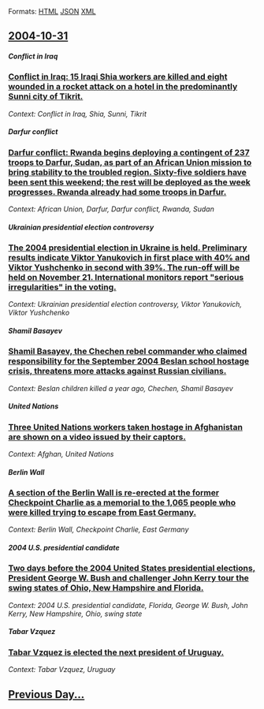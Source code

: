 
Formats: [HTML](2004/10/31/index.html)  [JSON](2004/10/31/index.json)  [XML](2004/10/31/index.xml)  

## [2004-10-31](/news/2004/10/31/index.md)

##### Conflict in Iraq
### [ Conflict in Iraq: 15 Iraqi Shia workers are killed and eight wounded in a rocket attack on a hotel in the predominantly Sunni city of Tikrit. ](/news/2004/10/31/conflict-in-iraq-15-iraqi-shia-workers-are-killed-and-eight-wounded-in-a-rocket-attack-on-a-hotel-in-the-predominantly-sunni-city-of-tikri.md)
_Context: Conflict in Iraq, Shia, Sunni, Tikrit_

##### Darfur conflict
### [ Darfur conflict: Rwanda begins deploying a contingent of 237 troops to Darfur, Sudan, as part of an African Union mission to bring stability to the troubled region. Sixty-five soldiers have been sent this weekend; the rest will be deployed as the week progresses. Rwanda already had some troops in Darfur. ](/news/2004/10/31/darfur-conflict-rwanda-begins-deploying-a-contingent-of-237-troops-to-darfur-sudan-as-part-of-an-african-union-mission-to-bring-stabilit.md)
_Context: African Union, Darfur, Darfur conflict, Rwanda, Sudan_

##### Ukrainian presidential election controversy
### [ The 2004 presidential election in Ukraine is held. Preliminary results indicate Viktor Yanukovich in first place with 40% and Viktor Yushchenko in second with 39%. The run-off will be held on November 21. International monitors report "serious irregularities" in the voting. ](/news/2004/10/31/the-2004-presidential-election-in-ukraine-is-held-preliminary-results-indicate-viktor-yanukovich-in-first-place-with-40-and-viktor-yushch.md)
_Context: Ukrainian presidential election controversy, Viktor Yanukovich, Viktor Yushchenko_

##### Shamil Basayev
### [ Shamil Basayev, the Chechen rebel commander who claimed responsibility for the September 2004 Beslan school hostage crisis, threatens more attacks against Russian civilians. ](/news/2004/10/31/shamil-basayev-the-chechen-rebel-commander-who-claimed-responsibility-for-the-september-2004-beslan-school-hostage-crisis-threatens-more.md)
_Context: Beslan children killed a year ago, Chechen, Shamil Basayev_

##### United Nations
### [ Three United Nations workers taken hostage in Afghanistan are shown on a video issued by their captors. ](/news/2004/10/31/three-united-nations-workers-taken-hostage-in-afghanistan-are-shown-on-a-video-issued-by-their-captors.md)
_Context: Afghan, United Nations_

##### Berlin Wall
### [ A section of the Berlin Wall is re-erected at the former Checkpoint Charlie as a memorial to the 1,065 people who were killed trying to escape from East Germany. ](/news/2004/10/31/a-section-of-the-berlin-wall-is-re-erected-at-the-former-checkpoint-charlie-as-a-memorial-to-the-1-065-people-who-were-killed-trying-to-esc.md)
_Context: Berlin Wall, Checkpoint Charlie, East Germany_

##### 2004 U.S. presidential candidate
### [ Two days before the 2004 United States presidential elections, President George W. Bush and challenger John Kerry tour the swing states of Ohio, New Hampshire and Florida. ](/news/2004/10/31/two-days-before-the-2004-united-states-presidential-elections-president-george-w-bush-and-challenger-john-kerry-tour-the-swing-states-of.md)
_Context: 2004 U.S. presidential candidate, Florida, George W. Bush, John Kerry, New Hampshire, Ohio, swing state_

##### Tabar Vzquez
### [ Tabar Vzquez is elected the next president of Uruguay. ](/news/2004/10/31/tabare-vazquez-is-elected-the-next-president-of-uruguay.md)
_Context: Tabar Vzquez, Uruguay_

## [Previous Day...](/news/2004/10/30/index.md)

